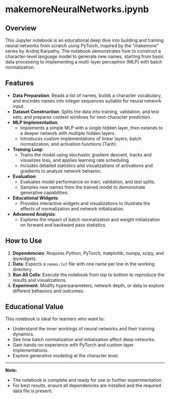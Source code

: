 # makemoreNeuralNetworks.ipynb

## Overview

This Jupyter notebook is an educational deep dive into building and training neural networks from scratch using PyTorch, inspired by the "makemore" series by Andrej Karpathy. The notebook demonstrates how to construct a character-level language model to generate new names, starting from basic data processing to implementing a multi-layer perceptron (MLP) with batch normalization.

## Features

- **Data Preparation**: Reads a list of names, builds a character vocabulary, and encodes names into integer sequences suitable for neural network input.
- **Dataset Construction**: Splits the data into training, validation, and test sets, and prepares context windows for next-character prediction.
- **MLP Implementation**: 
  - Implements a simple MLP with a single hidden layer, then extends to a deeper network with multiple hidden layers.
  - Introduces custom implementations of linear layers, batch normalization, and activation functions (Tanh).
- **Training Loop**: 
  - Trains the model using stochastic gradient descent, tracks and visualizes loss, and applies learning rate scheduling.
  - Includes detailed statistics and visualizations of activations and gradients to analyze network behavior.
- **Evaluation**: 
  - Evaluates model performance on train, validation, and test splits.
  - Samples new names from the trained model to demonstrate generative capabilities.
- **Educational Widgets**: 
  - Provides interactive widgets and visualizations to illustrate the effects of normalization and network initialization.
- **Advanced Analysis**: 
  - Explores the impact of batch normalization and weight initialization on forward and backward pass statistics.

## How to Use

1. **Dependencies**: Requires Python, PyTorch, matplotlib, numpy, scipy, and ipywidgets.
2. **Data**: Expects a `names.txt` file with one name per line in the working directory.
3. **Run All Cells**: Execute the notebook from top to bottom to reproduce the results and visualizations.
4. **Experiment**: Modify hyperparameters, network depth, or data to explore different behaviors and outcomes.

## Educational Value

This notebook is ideal for learners who want to:
- Understand the inner workings of neural networks and their training dynamics.
- See how batch normalization and initialization affect deep networks.
- Gain hands-on experience with PyTorch and custom layer implementations.
- Explore generative modeling at the character level.

---

**Note:**
- The notebook is complete and ready for use or further experimentation.
- For best results, ensure all dependencies are installed and the required data file is present. 